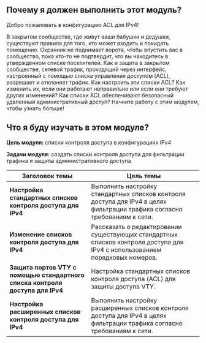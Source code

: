 

<!-- 5.0.1 -->
## Почему я должен выполнить этот модуль?

Добро пожаловать в конфигурацию ACL для IPv4!

В закрытом сообществе, где живут ваши бабушки и дедушки, существуют правила для того, кто может входить и покидать помещение. Охранник не поднимает ворота, чтобы впустить вас в сообщество, пока кто-то не подтвердит, что вы находитесь в утвержденном списке посетителей. Как и защита в закрытом сообществе, сетевой трафик, проходящий через интерфейс, настроенный с помощью списка управления доступом (ACL), разрешает и отклоняет трафик. Как настроить эти списки ACL? Как изменить их, если они работают неправильно или если они требуют других изменений? Как списки ACL обеспечивают безопасный удаленный административный доступ? Начните работу с этим модулем, чтобы узнать больше!

<!-- 5.0.2 -->
## Что я буду изучать в этом модуле?

**Цель модуля:** списки контроля доступа в конфигурациях IPv4

**Задачи модуля:** создать списки контроля доступа для фильтрации трафика и защиты административного доступа

**Заголовок темы** | **Цель темы**
-------------------|--------------
**Настройка стандартных списков контроля доступа для IPv4** | Выполнить настройку стандартных списков контроля доступа для IPv4 в целях фильтрации трафика согласно требованиям к сети.
**Изменение списков контроля доступа для IPv4** | Рассказать о редактировании существующих стандартных списков контроля доступа для IPv4 с использованием порядковых номеров.
**Защита портов VTY с помощью стандартного списка контроля доступа для IPv4** | Настройка стандартных списков контроля доступа (ACL) для защиты доступа VTY.
**Настройка расширенных списков контроля доступа для IPv4** | Выполнить настройку расширенных списков контроля доступа для IPv4 в целях фильтрации трафика согласно требованиям к сети.

